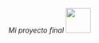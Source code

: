  *Mi proyecto final*  [<img src="https://github.com/Flaviab13/ecommerce_2/assets/49066075/9025e94d-d3dd-4b37-b1a7-b3b6233a32e8" width="50" height="50" />](https://github.com/Flaviab13/ecommerce_2/assets/49066075/9025e94d-d3dd-4b37-b1a7-b3b6233a32e8)
